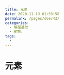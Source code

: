 ```yaml
---
title: 元素
date: 2020-11-19 01:50:58
permalink: /pages/d6e743/
categories:
  - 编程基础
  - HTML
tags:
  - 
---
```

# 元素
